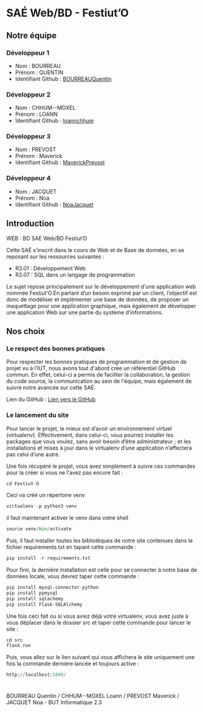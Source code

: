 # SAÉ Web/BD - Festiut’O

## Notre équipe

### Développeur 1

- Nom : BOURREAU
- Prénom : QUENTIN
- Identifiant Github : [BOURREAUQuentin](https://github.com/BOURREAUQuentin)

### Développeur 2

- Nom : CHHUM--MOXEL
- Prénom : LOANN
- Identifiant Github : [loannchhum](https://github.com/loannchhum)

### Développeur 3

- Nom : PREVOST
- Prénom : Maverick
- Identifiant Github : [MaverickPrevost](https://github.com/MaverickPrevost)

### Développeur 4

- Nom : JACQUET
- Prénom : Noa
- Identifiant Github : [NoaJacquet](https://github.com/NoaJacquet)

## Introduction

WEB :  BD 
SAE Web/BD
Festiut’O

Cette SAÉ s'inscrit dans le cours de Web et de Base de données, en se reposant sur les ressources suivantes :
- R3.01 : Développement Web
- R3.07 : SQL dans un langage de programmation

Le sujet repose principalement sur le développement d'une application web nommée Festiut'O.En partant d’un besoin exprimé par un client, l’objectif est donc de modéliser et implémenter une base de données, de proposer un maquettage pour une application graphique, mais également de développer une application Web sur une partie du système d’informations.

## Nos choix

### Le respect des bonnes pratiques

Pour respecter les bonnes pratiques de programmation et de gestion de projet vu à l’IUT, nous avons tout d'abord crée un référentiel GitHub commun. En effet, celui-ci a permis de faciliter la collaboration, la gestion du code source, la communication au sein de l'équipe, mais également de suivre notre avancée sur cette SAÉ.

Lien du GitHub : [Lien vers le GitHub](https://github.com/QuentinBOURREAU/SAE-Festiut-O)

### Le lancement du site
Pour lancer le projet, le mieux est d’avoir un environnement virtuel (virtualenv). Effectivement, dans celui-ci, vous pourrez installer les packages que vous voulez, sans avoir besoin d’être administrateur ; et les installations et mises à jour dans le virtualenv d’une application n’affectera pas celui d’une autre.
	
Une fois récupéré le projet, vous avez simplement à suivre ces commandes pour la créer si vous ne l'avez pas encore fait :

```python
cd Festiut-O
```
Ceci va créé un répertoire venv
```python
virtualenv -p python3 venv
```
il faut maintenant activer le venv dans votre shell
```python
source venv/bin/activate
```

Puis, il faut installer toutes les bibliotèques de notre site contenues dans le fichier requirements.txt en tapant cette commande :
```python
pip install -r requirements.txt
```

Pour finir, la dernière installation est celle pour se connecter à notre base de données locale, vous devrez taper cette commande :
```python
pip install mysql-connector-python
pip install pymysql
pip install sqlachemy
pip install Flask-SQLAlchemy
```

Une fois ceci fait ou si vous aviez déjà votre virtualenv, vous avez juste à vous déplacer dans le dossier src et taper cette commande pour lancer le site :

```python
cd src
flask run
```

Puis, vous allez sur le lien suivant qui vous affichera le site uniquement une fois la commande dernière lancée et toujours active :

```python
http://localhost:5000/
```

#

BOURREAU Quentin / CHHUM--MOXEL Loann / PREVOST Maverick / JACQUET Noa - BUT Informatique 2.3
